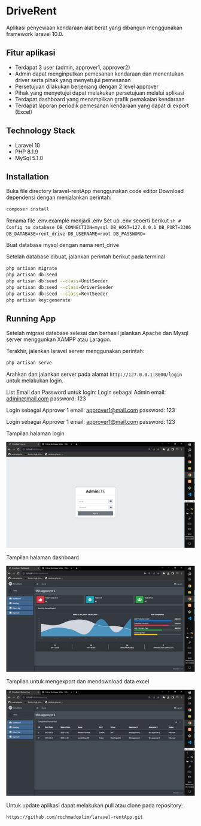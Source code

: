 # DriveRent

Aplikasi penyewaan kendaraan alat berat yang dibangun menggunakan framework laravel 10.0.

## Fitur aplikasi

-   Terdapat 3 user (admin, approver1, approver2)
-   Admin dapat menginputkan pemesanan kendaraan dan menentukan driver serta
    pihak yang menyetujui pemesanan
-   Persetujuan dilakukan berjenjang dengan 2 level approver
-   Pihak yang menyetujui dapat melakukan persetujuan melalui aplikasi
-   Terdapat dashboard yang menampilkan grafik pemakaian kendaraan
-   Terdapat laporan periodik pemesanan kendaraan yang dapat di export (Excel)

## Technology Stack

-   Laravel 10
-   PHP 8.1.9
-   MySql 5.1.0

## Installation

Buka file directory laravel-rentApp menggunakan code editor
Download dependensi dengan menjalankan perintah:

```sh
composer install
```

Renama file .env.example menjadi .env
Set up .env seoerti berikut
`sh
    # Config to database
    DB_CONNECTION=mysql
    DB_HOST=127.0.0.1
    DB_PORT=3306
    DB_DATABASE=rent_drive
    DB_USERNAME=root
    DB_PASSWORD=
    `

Buat database mysql dengan nama rent_drive

Setelah database dibuat, jalankan perintah berikut pada terminal

```sh
php artisan migrate
php artisan db:seed
php artisan db:seed --class=UnitSeeder
php artisan db:seed --class=DriverSeeder
php artisan db:seed --class=RentSeeder
php artisan key:generate
```

## Running App

Setelah migrasi database selesai dan berhasil jalankan Apache dan Mysql server menggunkan XAMPP atau Laragon.

Terakhir, jalankan laravel server menggunakan perintah:

```sh
php artisan serve
```

Arahkan dan jalankan server pada alamat `http://127.0.0.1:8000/login` untuk melakukan login.

List Email dan Password untuk login:
Login sebagai Admin
email: admin@mail.com
password: 123

Login sebagai Approver 1
email: approver1@mail.com
password: 123

Login sebagai Approver 1
email: approver1@mail.com
password: 123

Tampilan halaman login

![alt text](https://github.com/rochmadqolim/laravel-rentApp/blob/main/public/login.jpg?raw=true)

Tampilan halaman dashboard

![alt text](https://github.com/rochmadqolim/laravel-rentApp/blob/main/public/dashboard.jpg?raw=true)

Tampilan untuk mengexport dan mendownload data excel

![alt text](https://github.com/rochmadqolim/laravel-rentApp/blob/main/public/logs.jpg?raw=true)

Untuk update aplikasi dapat melakukan pull atau clone pada repository:

```sh
https://github.com/rochmadqolim/laravel-rentApp.git
```
